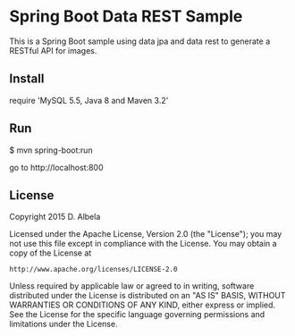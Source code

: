 Spring Boot Data REST Sample
============================

This is a Spring Boot sample using data jpa and data rest to generate a RESTful API for images.

Install
-------

require 'MySQL 5.5, Java 8 and Maven 3.2'

Run
---

$ mvn spring-boot:run

go to http://localhost:800

License
-------

Copyright 2015 D. Albela

Licensed under the Apache License, Version 2.0 (the "License");
you may not use this file except in compliance with the License.
You may obtain a copy of the License at

    http://www.apache.org/licenses/LICENSE-2.0

Unless required by applicable law or agreed to in writing, software
distributed under the License is distributed on an "AS IS" BASIS,
WITHOUT WARRANTIES OR CONDITIONS OF ANY KIND, either express or implied.
See the License for the specific language governing permissions and
limitations under the License.
